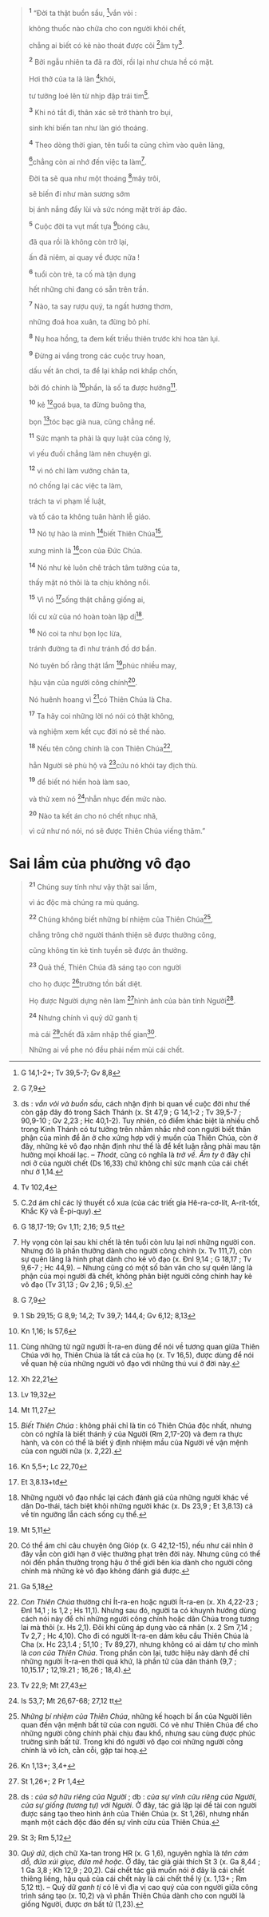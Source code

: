 > <sup><b>1</b></sup> “Đời ta thật buồn sầu, [^1@-b89b7b54-b2f7-4a94-ae3f-e40fd5f849f5]vắn vỏi :
>
> không thuốc nào chữa cho con người khỏi chết,
>
> chẳng ai biết có kẻ nào thoát được cõi [^2@-b89b7b54-b2f7-4a94-ae3f-e40fd5f849f5]âm ty[^2-b89b7b54-b2f7-4a94-ae3f-e40fd5f849f5].
>
> <sup><b>2</b></sup> Bởi ngẫu nhiên ta đã ra đời, rồi lại như chưa hề có mặt.
>
> Hơi thở của ta là làn [^3@-b89b7b54-b2f7-4a94-ae3f-e40fd5f849f5]khói,
>
> tư tưởng loé lên từ nhịp đập trái tim[^3-b89b7b54-b2f7-4a94-ae3f-e40fd5f849f5].
>
> <sup><b>3</b></sup> Khi nó tắt đi, thân xác sẽ trở thành tro bụi,
>
> sinh khí biến tan như làn gió thoảng.
>
> <sup><b>4</b></sup> Theo dòng thời gian, tên tuổi ta cũng chìm vào quên lãng,
>
> [^4@-b89b7b54-b2f7-4a94-ae3f-e40fd5f849f5]chẳng còn ai nhớ đến việc ta làm[^4-b89b7b54-b2f7-4a94-ae3f-e40fd5f849f5].
>
> Đời ta sẽ qua như một thoáng [^5@-b89b7b54-b2f7-4a94-ae3f-e40fd5f849f5]mây trôi,
>
> sẽ biến đi như màn sương sớm
>
> bị ánh nắng đẩy lùi và sức nóng mặt trời áp đảo.
>
> <sup><b>5</b></sup> Cuộc đời ta vụt mất tựa [^6@-b89b7b54-b2f7-4a94-ae3f-e40fd5f849f5]bóng câu,
>
> đã qua rồi là không còn trở lại,
>
> ấn đã niêm, ai quay về được nữa !
>
> <sup><b>6</b></sup> tuổi còn trẻ, ta cố mà tận dụng
>
> hết những chi đang có sẵn trên trần.
>
> <sup><b>7</b></sup> Nào, ta say rượu quý, ta ngất hương thơm,
>
> những đoá hoa xuân, ta đừng bỏ phí.
>
> <sup><b>8</b></sup> Nụ hoa hồng, ta đem kết triều thiên trước khi hoa tàn lụi.
>
> <sup><b>9</b></sup> Đừng ai vắng trong các cuộc truy hoan,
>
> dấu vết ăn chơi, ta để lại khắp nơi khắp chốn,
>
> bởi đó chính là [^8@-b89b7b54-b2f7-4a94-ae3f-e40fd5f849f5]phần, là số ta được hưởng[^6-b89b7b54-b2f7-4a94-ae3f-e40fd5f849f5].
>
> <sup><b>10</b></sup> kẻ [^11@-b89b7b54-b2f7-4a94-ae3f-e40fd5f849f5]goá bụa, ta đừng buông tha,
>
> bọn [^12@-b89b7b54-b2f7-4a94-ae3f-e40fd5f849f5]tóc bạc già nua, cũng chẳng nể.
>
> <sup><b>11</b></sup> Sức mạnh ta phải là quy luật của công lý,
>
> vì yếu đuối chẳng làm nên chuyện gì.
>
> <sup><b>12</b></sup> vì nó chỉ làm vướng chân ta,
>
> nó chống lại các việc ta làm,
>
> trách ta vi phạm lề luật,
>
> và tố cáo ta không tuân hành lễ giáo.
>
> <sup><b>13</b></sup> Nó tự hào là mình [^14@-b89b7b54-b2f7-4a94-ae3f-e40fd5f849f5]biết Thiên Chúa[^9-b89b7b54-b2f7-4a94-ae3f-e40fd5f849f5],
>
> xưng mình là [^15@-b89b7b54-b2f7-4a94-ae3f-e40fd5f849f5]con của Đức Chúa.
>
> <sup><b>14</b></sup> Nó như kẻ luôn chê trách tâm tưởng của ta,
>
> thấy mặt nó thôi là ta chịu không nổi.
>
> <sup><b>15</b></sup> Vì nó [^16@-b89b7b54-b2f7-4a94-ae3f-e40fd5f849f5]sống thật chẳng giống ai,
>
> lối cư xử của nó hoàn toàn lập dị[^10-b89b7b54-b2f7-4a94-ae3f-e40fd5f849f5].
>
> <sup><b>16</b></sup> Nó coi ta như bọn lọc lừa,
>
> tránh đường ta đi như tránh đồ dơ bẩn.
>
> Nó tuyên bố rằng thật lắm [^17@-b89b7b54-b2f7-4a94-ae3f-e40fd5f849f5]phúc nhiều may,
>
> hậu vận của người công chính[^11-b89b7b54-b2f7-4a94-ae3f-e40fd5f849f5].
>
> Nó huênh hoang vì [^18@-b89b7b54-b2f7-4a94-ae3f-e40fd5f849f5]có Thiên Chúa là Cha.
>
> <sup><b>17</b></sup> Ta hãy coi những lời nó nói có thật không,
>
> và nghiệm xem kết cục đời nó sẽ thế nào.
>
> <sup><b>18</b></sup> Nếu tên công chính là con Thiên Chúa[^12-b89b7b54-b2f7-4a94-ae3f-e40fd5f849f5],
>
> hẳn Người sẽ phù hộ và [^19@-b89b7b54-b2f7-4a94-ae3f-e40fd5f849f5]cứu nó khỏi tay địch thù.
>
> <sup><b>19</b></sup> để biết nó hiền hoà làm sao,
>
> và thử xem nó [^20@-b89b7b54-b2f7-4a94-ae3f-e40fd5f849f5]nhẫn nhục đến mức nào.
>
> <sup><b>20</b></sup> Nào ta kết án cho nó chết nhục nhã,
>
> vì cứ như nó nói, nó sẽ được Thiên Chúa viếng thăm.”

# Sai lầm của phường vô đạo

> <sup><b>21</b></sup> Chúng suy tính như vậy thật sai lầm,
>
> vì ác độc mà chúng ra mù quáng.
>
> <sup><b>22</b></sup> Chúng không biết những bí nhiệm của Thiên Chúa[^14-b89b7b54-b2f7-4a94-ae3f-e40fd5f849f5],
>
> chẳng trông chờ người thánh thiện sẽ được thưởng công,
>
> cũng không tin kẻ tinh tuyền sẽ được ân thưởng.
>
> <sup><b>23</b></sup> Quả thế, Thiên Chúa đã sáng tạo con người
>
> cho họ được [^21@-b89b7b54-b2f7-4a94-ae3f-e40fd5f849f5]trường tồn bất diệt.
>
> Họ được Người dựng nên làm [^22@-b89b7b54-b2f7-4a94-ae3f-e40fd5f849f5]hình ảnh của bản tính Người[^15-b89b7b54-b2f7-4a94-ae3f-e40fd5f849f5].
>
> <sup><b>24</b></sup> Nhưng chính vì quỷ dữ ganh tị
>
> mà cái [^23@-b89b7b54-b2f7-4a94-ae3f-e40fd5f849f5]chết đã xâm nhập thế gian[^16-b89b7b54-b2f7-4a94-ae3f-e40fd5f849f5].
>
> Những ai về phe nó đều phải nếm mùi cái chết.

[^2-b89b7b54-b2f7-4a94-ae3f-e40fd5f849f5]: ds : _vắn vỏi và buồn sầu_, cách nhận định bi quan về cuộc đời như thế còn gặp đây đó trong Sách Thánh (x. St 47,9 ; G 14,1-2 ; Tv 39,5-7 ; 90,9-10 ; Gv 2,23 ; Hc 40,1-2). Tuy nhiên, có điểm khác biệt là nhiều chỗ trong Kinh Thánh có tư tưởng trên nhằm nhắc nhở con người biết thân phận của mình để ăn ở cho xứng hợp với ý muốn của Thiên Chúa, còn ở đây, những kẻ vô đạo nhận định như thế là để kết luận rằng phải mau tận hưởng mọi khoái lạc. – _Thoát_, cũng có nghĩa là _trở về_. _Âm ty_ ở đây chỉ nơi ở của người chết (Ds 16,33) chứ không chỉ sức mạnh của cái chết như ở 1,14.

[^3-b89b7b54-b2f7-4a94-ae3f-e40fd5f849f5]: C.2d ám chỉ các lý thuyết cổ xưa (của các triết gia Hê-ra-cơ-lít, A-rít-tốt, Khắc Kỷ và Ê-pi-quy).

[^4-b89b7b54-b2f7-4a94-ae3f-e40fd5f849f5]: Hy vọng còn lại sau khi chết là tên tuổi còn lưu lại nơi những người con. Nhưng đó là phần thưởng dành cho người công chính (x. Tv 111,7), còn sự quên lãng là hình phạt dành cho kẻ vô đạo (x. Đnl 9,14 ; G 18,17 ; Tv 9,6-7 ; Hc 44,9). – Nhưng cũng có một số bản văn cho sự quên lãng là phận của mọi người đã chết, không phân biệt người công chính hay kẻ vô đạo (Tv 31,13 ; Gv 2,16 ; 9,5).

[^6-b89b7b54-b2f7-4a94-ae3f-e40fd5f849f5]: Cùng những từ ngữ người Ít-ra-en dùng để nói về tương quan giữa Thiên Chúa với họ, Thiên Chúa là tất cả của họ (x. Tv 16,5), được dùng để nói về quan hệ của những người vô đạo với những thú vui ở đời này.

[^9-b89b7b54-b2f7-4a94-ae3f-e40fd5f849f5]: _Biết Thiên Chúa_ : không phải chỉ là tin có Thiên Chúa độc nhất, nhưng còn có nghĩa là biết thánh ý của Người (Rm 2,17-20) và đem ra thực hành, và còn có thể là biết ý định nhiệm mầu của Người về vận mệnh của con người nữa (x. 2,22).

[^10-b89b7b54-b2f7-4a94-ae3f-e40fd5f849f5]: Những người vô đạo nhắc lại cách đánh giá của những người khác về dân Do-thái, tách biệt khỏi những người khác (x. Ds 23,9 ; Et 3,8.13) cả về tín ngưỡng lẫn cách sống cụ thể.

[^11-b89b7b54-b2f7-4a94-ae3f-e40fd5f849f5]: Có thể ám chỉ câu chuyện ông Gióp (x. G 42,12-15), nếu như cái nhìn ở đây vẫn còn giới hạn ở việc thưởng phạt trên đời này. Nhưng cũng có thể nói đến phần thưởng trọng hậu ở thế giới bên kia dành cho người công chính mà những kẻ vô đạo không đánh giá được.

[^12-b89b7b54-b2f7-4a94-ae3f-e40fd5f849f5]: _Con Thiên Chúa_ thường chỉ Ít-ra-en hoặc người Ít-ra-en (x. Xh 4,22-23 ; Đnl 14,1 ; Is 1,2 ; Hs 11,1). Nhưng sau đó, người ta có khuynh hướng dùng cách nói này để chỉ những người công chính hoặc dân Chúa trong tương lai mà thôi (x. Hs 2,1). Đôi khi cũng áp dụng vào cá nhân (x. 2 Sm 7,14 ; Tv 2,7 ; Hc 4,10). Cho đi có người Ít-ra-en dám kêu cầu Thiên Chúa là Cha (x. Hc 23,1.4 ; 51,10 ; Tv 89,27), nhưng không có ai dám tự cho mình là _con của Thiên Chúa_. Trong phần còn lại, tước hiệu này dành để chỉ những người Ít-ra-en thời quá khứ, là phần tử của dân thánh (9,7 ; 10,15.17 ; 12,19.21 ; 16,26 ; 18,4).

[^14-b89b7b54-b2f7-4a94-ae3f-e40fd5f849f5]: _Những bí nhiệm của Thiên Chúa_, những kế hoạch bí ẩn của Người liên quan đến vận mệnh bất tử của con người. Có vẻ như Thiên Chúa để cho những người công chính phải chịu đau khổ, nhưng sau cùng được phúc trường sinh bất tử. Trong khi đó người vô đạo coi những người công chính là vô ích, cằn cỗi, gặp tai hoạ.

[^15-b89b7b54-b2f7-4a94-ae3f-e40fd5f849f5]: ds : _của sở hữu riêng của Người_ ; db : _của sự vĩnh cửu riêng của Người_, _của sự giống (tương tự) với Người_. Ở đây, tác giả lặp lại đề tài con người được sáng tạo theo hình ảnh của Thiên Chúa (x. St 1,26), nhưng nhấn mạnh một cách độc đáo đến sự vĩnh cửu của Thiên Chúa.

[^16-b89b7b54-b2f7-4a94-ae3f-e40fd5f849f5]: _Quỷ dữ_, dịch chữ Xa-tan trong HR (x. G 1,6), nguyên nghĩa là _tên cám dỗ, đứa xúi giục, đứa mê hoặc_. Ở đây, tác giả giải thích St 3 (x. Ga 8,44 ; 1 Ga 3,8 ; Kh 12,9 ; 20,2). Cái chết tác giả muốn nói ở đây là cái chết thiêng liêng, hậu quả của cái chết này là cái chết thể lý (x. 1,13+ ; Rm 5,12 tt). – Quỷ dữ _ganh tị_ có lẽ vì địa vị cao quý của con người giữa công trình sáng tạo (x. 10,2) và vì phần Thiên Chúa dành cho con người là giống Người, được ơn bất tử (1,23).

[^1@-b89b7b54-b2f7-4a94-ae3f-e40fd5f849f5]: G 14,1-2+; Tv 39,5-7; Gv 8,8

[^2@-b89b7b54-b2f7-4a94-ae3f-e40fd5f849f5]: G 7,9

[^3@-b89b7b54-b2f7-4a94-ae3f-e40fd5f849f5]: Tv 102,4

[^4@-b89b7b54-b2f7-4a94-ae3f-e40fd5f849f5]: G 18,17-19; Gv 1,11; 2,16; 9,5 tt

[^5@-b89b7b54-b2f7-4a94-ae3f-e40fd5f849f5]: G 7,9

[^6@-b89b7b54-b2f7-4a94-ae3f-e40fd5f849f5]: 1 Sb 29,15; G 8,9; 14,2; Tv 39,7; 144,4; Gv 6,12; 8,13

[^8@-b89b7b54-b2f7-4a94-ae3f-e40fd5f849f5]: Kn 1,16; Is 57,6

[^11@-b89b7b54-b2f7-4a94-ae3f-e40fd5f849f5]: Xh 22,21

[^12@-b89b7b54-b2f7-4a94-ae3f-e40fd5f849f5]: Lv 19,32

[^14@-b89b7b54-b2f7-4a94-ae3f-e40fd5f849f5]: Mt 11,27

[^15@-b89b7b54-b2f7-4a94-ae3f-e40fd5f849f5]: Kn 5,5+; Lc 22,70

[^16@-b89b7b54-b2f7-4a94-ae3f-e40fd5f849f5]: Et 3,8.13+tđ

[^17@-b89b7b54-b2f7-4a94-ae3f-e40fd5f849f5]: Mt 5,11

[^18@-b89b7b54-b2f7-4a94-ae3f-e40fd5f849f5]: Ga 5,18

[^19@-b89b7b54-b2f7-4a94-ae3f-e40fd5f849f5]: Tv 22,9; Mt 27,43

[^20@-b89b7b54-b2f7-4a94-ae3f-e40fd5f849f5]: Is 53,7; Mt 26,67-68; 27,12 tt

[^21@-b89b7b54-b2f7-4a94-ae3f-e40fd5f849f5]: Kn 1,13+; 3,4+

[^22@-b89b7b54-b2f7-4a94-ae3f-e40fd5f849f5]: St 1,26+; 2 Pr 1,4

[^23@-b89b7b54-b2f7-4a94-ae3f-e40fd5f849f5]: St 3; Rm 5,12
